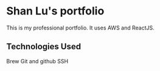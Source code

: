 # Shan Lu's portfolio

This is my professional portfolio. It uses AWS and ReactJS.

## Technologies Used

Brew
Git and github
SSH

